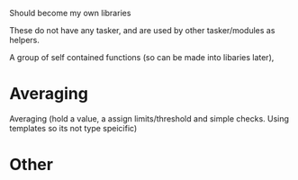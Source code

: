 
Should become my own libraries


These do not have any tasker, and are used by other tasker/modules as helpers.

A group of self contained functions (so can be made into libaries later),

# Averaging
Averaging (hold a value, a assign limits/threshold and simple checks. Using templates so its not type speicific)


# Other 